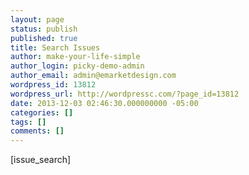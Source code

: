 ```yaml
---
layout: page
status: publish
published: true
title: Search Issues
author: make-your-life-simple
author_login: picky-demo-admin
author_email: admin@emarketdesign.com
wordpress_id: 13812
wordpress_url: http://wordpressc.com/?page_id=13812
date: 2013-12-03 02:46:30.000000000 -05:00
categories: []
tags: []
comments: []
---
```

[issue_search]
